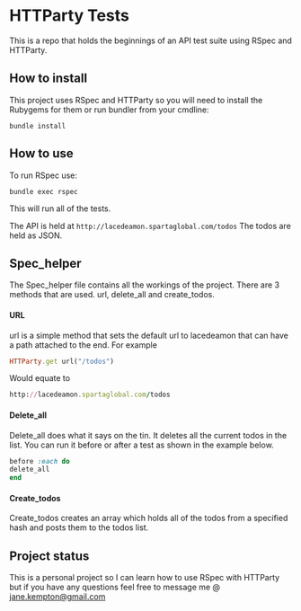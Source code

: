 # HTTParty Tests
This is a repo that holds the beginnings of an API test suite using RSpec and HTTParty.

## How to install

This project uses RSpec and HTTParty so you will need to install the Rubygems for them or run bundler from your cmdline:
```
bundle install
```

## How to use

To run RSpec use:
```
bundle exec rspec
```
This will run all of the tests.

The API is held at ```http://lacedeamon.spartaglobal.com/todos```
The todos are held as JSON.

## Spec_helper

The Spec_helper file contains all the workings of the project. There are 3 methods that are used. url, delete_all and create_todos.

#### URL

url is a simple method that sets the default url to lacedeamon that can have a path attached to the end. For example
```ruby
HTTParty.get url("/todos")
``` 
Would equate to
```ruby
http://lacedeamon.spartaglobal.com/todos
```

#### Delete_all

Delete_all does what it says on the tin. It deletes all the current todos in the list. You can run it before or after a test as shown in the example below.
```ruby
before :each do 
delete_all
end
```

#### Create_todos

Create_todos creates an array which holds all of the todos from a specified hash and posts them to the todos list. 

## Project status

This is a personal project so I can learn how to use RSpec with HTTParty but if you have any questions feel free to message me @ jane.kempton@gmail.com